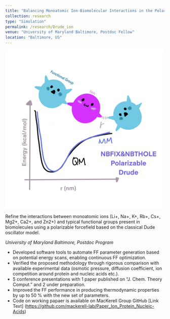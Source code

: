 ```yaml
---
title: "Balancing Monoatomic Ion-Biomolecular Interactions in the Polarizable Drude ForceField"
collection: research
type: "Simulation"
permalink: /research/Drude_ion
venue: "University of Maryland Baltimore, Postdoc Fellow"
location: "Baltimore, US"
---
```


<img src='/images/research_pictures/PES.jpg' width='500' height='500'>

Refine the interactions between monoatomic ions (Li+, Na+, K+, Rb+, Cs+, Mg2+, Ca2+, and Zn2+) and typical functional groups present in biomolecules using a polarizable forcefield based on the classical Dude oscillator model.

*University of Maryland Baltimore, Postdoc Program*

- Developed software tools to automate FF parameter generation based on potential energy scans, enabling continuous FF optimization. 
- Verified the proposed methodology through rigorous comparison with available experimental data (osmotic pressure, diffusion coefficient, ion competition around protein and nucleic acids etc.).
- 5 conference presentations with 1 paper published on “J. Chem. Theory Comput.” and 2 under preparation.
- Improved the FF performance in producing thermodynamic properties by up to 50 % with the new set of parameters.
- Code on working papaer is available on MacKerell Group GitHub [Link Text] (https://github.com/mackerell-lab/Paper_Ion_Protein_Nucleic-Acids)
